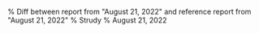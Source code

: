 % Diff between report from "August 21, 2022" and reference report from "August 21, 2022"
% Strudy
% August 21, 2022


